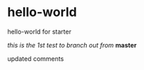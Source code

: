 # hello-world
hello-world for starter

*this is the 1st test to branch out from* **master** 

updated comments
